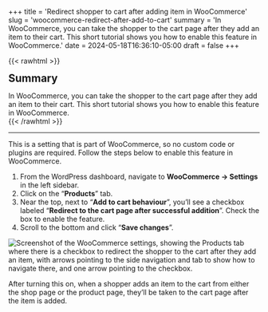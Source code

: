 +++
title = 'Redirect shopper to cart after adding item in WooCommerce'
slug = 'woocommerce-redirect-after-add-to-cart'
summary = 'In WooCommerce, you can take the shopper to the cart page after they add an item to their cart. This short tutorial shows you how to enable this feature in WooCommerce.'
date = 2024-05-18T16:36:10-05:00
draft = false
+++

{{< rawhtml >}}
<div class="rounded-lg px-8 py-8 bg-[#9D6095E3] text-gray-50 text-lg">
	<h2 class="text-gray-50" style="margin-top: 0; margin-bottom: 0.6rem;">Summary</h2>
	<p style="margin-bottom: 0;">In WooCommerce, you can take the shopper to the cart page after they add an item to their cart. This short tutorial shows you how to enable this feature in WooCommerce.</p>
</div>
{{< /rawhtml >}}

***

This is a setting that is part of WooCommerce, so no custom code or plugins are required. Follow the steps below to enable this feature in WooCommerce.

1. From the WordPress dashboard, navigate to **WooCommerce → Settings** in the left sidebar.
2. Click on the “**Products**” tab.
3. Near the top, next to “**Add to cart behaviour**”, you’ll see a checkbox labeled “**Redirect to the cart page after successful addition**”. Check the box to enable the feature.
4. Scroll to the bottom and click “**Save changes**”.

![Screenshot of the WooCommerce settings, showing the Products tab where there is a checkbox to redirect the shopper to the cart after they add an item, with arrows pointing to the side navigation and tab to show how to navigate there, and one arrow pointing to the checkbox.](/blog/woocommerce-redirect-after-add-to-cart/redirect-after-add-to-cart.png)

After turning this on, when a shopper adds an item to the cart from either the shop page or the product page, they’ll be taken to the cart page after the item is added.
